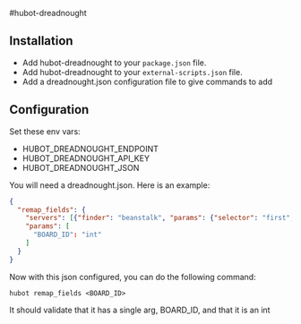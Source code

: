 #hubot-dreadnought

## Installation

* Add hubot-dreadnought to your `package.json` file.
* Add hubot-dreadnought to your `external-scripts.json` file.
* Add a dreadnought.json configuration file to give commands to add

## Configuration

Set these env vars:

  * HUBOT_DREADNOUGHT_ENDPOINT
  * HUBOT_DREADNOUGHT_API_KEY
  * HUBOT_DREADNOUGHT_JSON

You will need a dreadnought.json.  Here is an example:

```json
{
  "remap_fields": {
    "servers": [{"finder": "beanstalk", "params": {"selector": "first", "environment": "rope-prod"}}],
    "params": [
      "BOARD_ID": "int"
    ]
  }
}
```

Now with this json configured, you can do the following command:

```
hubot remap_fields <BOARD_ID>
```

It should validate that it has a single arg, BOARD_ID, and that it is an int
